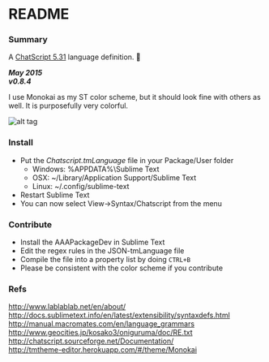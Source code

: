 # README #

### Summary ###

A [ChatScript 5.31](http://chatscript.sourceforge.net) language definition. :cake: 

**_May 2015_**  
**_v0.8.4_**  

I use Monokai as my ST color scheme, but it should look fine with others as well. It is purposefully very colorful.

![alt tag](http://i.imgur.com/SUYO0jn.png)

### Install ###
* Put the *Chatscript.tmLanguage* file in your Package/User folder
  * Windows: %APPDATA%\Sublime Text
  * OSX: ~/Library/Application Support/Sublime Text
  * Linux: ~/.config/sublime-text
* Restart Sublime Text
* You can now select View->Syntax/Chatscript from the menu

### Contribute ###
* Install the AAAPackageDev in Sublime Text 
* Edit the regex rules in the JSON-tmLanguage file 
* Compile the file into a property list by doing ```CTRL+B``` 
* Please be consistent with the color scheme if you contribute 

### Refs ###
http://www.lablablab.net/en/about/  
http://docs.sublimetext.info/en/latest/extensibility/syntaxdefs.html  
http://manual.macromates.com/en/language_grammars  
http://www.geocities.jp/kosako3/oniguruma/doc/RE.txt  
http://chatscript.sourceforge.net/Documentation/  
http://tmtheme-editor.herokuapp.com/#/theme/Monokai  
